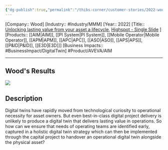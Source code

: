 ```yaml
---
{"dg-publish":true,"permalink":"/thibs-corner/customer-stories/2022-wood-unlocking-lasting-value-from-your-asset-a-lifecycle/","noteIcon":""}
---
```


[Company:: Wood]
[Industry:: #Industry/MMM]
[Year:: 2022]
[Title:: [Unlocking lasting value from your asset a lifecycle](https://resources.osisoft.com/presentations/wood--unlocking-lasting-value-from-your-asset-%E2%80%93-a-lifecycle-approach-to-digital-twin-strategy/), [Highspot - Single Slide](https://aveva.highspot.com/items/6423e9d350815e755b99063a?lfrm=srp.0) ]
[Products:: [[AIM\|AIM]], [[PI System\|PI System]], [[Mobile Operator\|Mobile Operator]], [[APM\|APM]], [[APC\|APC]], [[ASO\|ASO]], [[APS\|APS]], [[P&ID\|P&ID]], [[E3D\|E3D]]]
[Business Impacts:: #BusinessImpact/DigitalTwin]
 #Product/AVEVA/AIM 

---
## Wood's Results
![](https://i.imgur.com/5tqxXG9.png)


## Description
Digital twins have rapidly moved from technological curiosity to operational necessity for asset owners. But even best-in-class digital project delivery is unlikely to produce a digital twin that delivers lasting value in operations. So how can we ensure that needs of operating teams are identified early, captured in a holistic digital twin strategy which can then be implemented through the capital project to handover an operational digital twin alongside the physical asset?